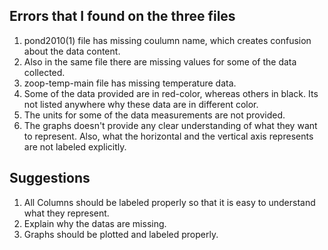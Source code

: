 ## Errors that I found on the three files ##
1. pond2010(1) file has missing coulumn name, which creates confusion about the data content.
2. Also in the same file there are missing values for some of the data collected.
3. zoop-temp-main file has missing temperature data.
4. Some of the data provided are in red-color, whereas others in black. Its not listed anywhere why these data are in different color.
5. The units for some of the data measurements are not provided. 
6. The graphs doesn't provide any clear understanding of what they want to represent. Also, what the horizontal and the vertical axis represents are not labeled explicitly.

## Suggestions ##

1. All Columns should be labeled properly so that it is easy to understand what they represent. 
2. Explain why the datas are missing.
3. Graphs should be plotted and labeled properly.
